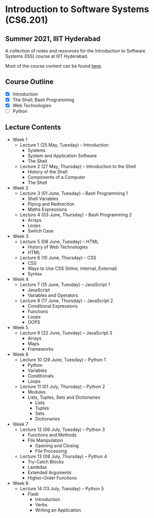 # Introduction to Software Systems (CS6.201)
## Summer 2021, IIIT Hyderabad

A collection of notes and resources for the Introduction to Software Systems (ISS) course at IIIT Hyderabad.

Most of the course content can be found [here](https://serciiit.gitbook.io/introduction-to-software-systems/).

## Course Outline
- [x] Introduction
- [x] The Shell; Bash Programming
- [x] Web Technologies
- [ ] Python

## Lecture Contents
* Week 1
    * Lecture 1 (25 May, Tuesday) – Introduction
        - Systems
        - System and Application Software
        - The Shell
    * Lecture 2 (27 May, Thursday) – Introduction to the Shell
        - History of the Shell
        - Components of a Computer
        - The Shell
* Week 2
    * Lecture 3 (01 June, Tuesday) – Bash Programming 1
        - Shell Variables
        - Piping and Redirection
        - Maths Expressions
    * Lecture 4 (03 June, Thursday) – Bash Programming 2
        - Arrays
        - Loops
        - Switch Case
* Week 3
    * Lecture 5 (08 June, Tuesday) – HTML
        - History of Web Technologies
        - HTML
    * Lecture 6 (10 June, Thursday) – CSS
        - CSS
        - Ways to Use CSS (Inline, Internal, External)
        - Syntax
* Week 4
    * Lecture 7 (15 June, Tuesday) – JavaScript 1
        - JavaScript
        - Variables and Operators
    * Lecture 8 (17 June, Thursday) – JavaScript 2
        - Conditional Expressions
        - Functions
        - Loops
        - OOPS
* Week 5
    * Lecture 9 (22 June, Tuesday) – JavaScript 3
        - Arrays
        - Maps
        - Frameworks
* Week 6
    * Lecture 10 (29 June, Tuesday) – Python 1
        - Python
        - Variables
        - Conditionals
        - Loops
    * Lecture 11 (01 July, Thursday) – Python 2
        - Modules
        - Lists, Tuples, Sets and Dictionaries
            - Lists
            - Tuples
            - Sets
            - Dictionaries
* Week 7
    * Lecture 12 (06 July, Tuesday) – Python 3
        - Functions and Methods
        - File Manipulation
            - Opening and Closing
            - File Processing
    * Lecture 13 (08 July, Thursday) – Python 4
        - Try-Catch Blocks
        - Lambdas
        - Extended Arguments
        - Higher-Order Functions
* Week 8
    * Lecture 14 (13 July, Tuesday) – Python 5
        * Flask
            - Introduction
            - Verbs
            - Writing an Application
